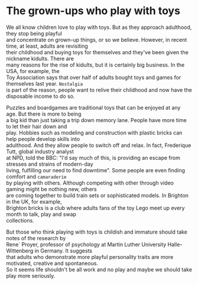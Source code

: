 # The grown-ups who play with toys  

We all know children love to play with toys. But as they approach adulthood, they stop being playful  
and concentrate on grown-up things, or so we believe. However, in recent time, at least, adults are revisiting  
their childhood and buying toys for themselves and they've been given the nickname kidults. There are  
many reasons for the rise of kidults, but it is certainly big business. In the USA, for example, the  
Toy Association says that over half of adults bought toys and games for themselves last year. `Nostalgia`  
is part of the reason, people want to relive their childhood and now have the disposable income to do so.  

Puzzles and boardgames are traditional toys that can be enjoyed at any age. But there is more to being  
a big kid than just taking a trip down memory lane. People have more time to let their hair down and  
play. Hobbies such as modeling and construction with plastic bricks can help people develop skills into  
adulthood. And they allow people to switch off and relax. In fact, Frederique Tutt, global industry analyst  
at NPD, told the BBC: "I'd say much of this, is providing an escape from stresses and strains of modern-day  
living, fulfilling our need to find downtime". Some people are even finding comfort and `camaraderie`  
by playing with others. Although competing with other through video gaming might be nothing new, others  
are coming together to build train sets or sophisticated models. In Brighton in the UK, for example,  
Brighton bricks is a club where adults fans of the toy Lego meet up every month to talk, play and swap  
collections.  

But those who think playing with toys is childish and immature should take notes of the research by  
Rene´ Proyer, professor of psychology at Martin Luther University Halle-Wittenberg in Germany. It suggests  
that adults who demonstrate more playful personality traits are more motivated, creative and spontaneous.  
So it seems life shouldn't be all work and no play and maybe we should take play more seriously.  
